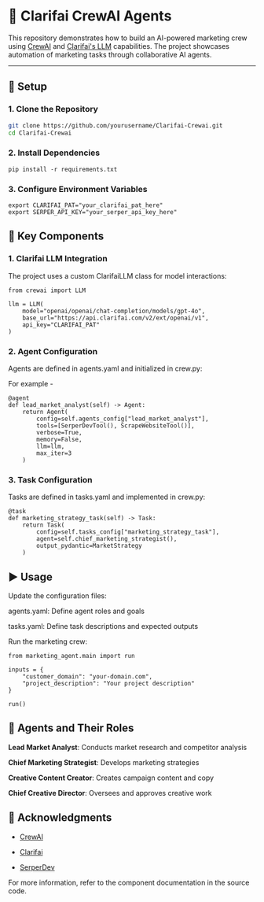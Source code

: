 # 🚀 Clarifai CrewAI Agents

This repository demonstrates how to build an AI-powered marketing crew using [CrewAI](https://github.com/joaomdmoura/crewAI) and [Clarifai's LLM](https://www.clarifai.com/) capabilities. The project showcases automation of marketing tasks through collaborative AI agents.

---

## 🔧 Setup

### 1. Clone the Repository

```bash
git clone https://github.com/yourusername/Clarifai-Crewai.git
cd Clarifai-Crewai
```
### 2. Install Dependencies
```
pip install -r requirements.txt
```

### 3. Configure Environment Variables
```
export CLARIFAI_PAT="your_clarifai_pat_here"
export SERPER_API_KEY="your_serper_api_key_here"
```

## 🧠 Key Components

### 1. Clarifai LLM Integration
The project uses a custom ClarifaiLLM class for model interactions:
```
from crewai import LLM

llm = LLM(
    model="openai/openai/chat-completion/models/gpt-4o",
    base_url="https://api.clarifai.com/v2/ext/openai/v1",
    api_key="CLARIFAI_PAT"   
)

```
### 2. Agent Configuration
Agents are defined in agents.yaml and initialized in crew.py:

For example -
```
@agent
def lead_market_analyst(self) -> Agent:
    return Agent(
        config=self.agents_config["lead_market_analyst"],
        tools=[SerperDevTool(), ScrapeWebsiteTool()],
        verbose=True,
        memory=False,
        llm=llm,
        max_iter=3
    )
```

### 3. Task Configuration
Tasks are defined in tasks.yaml and implemented in crew.py:
```
@task
def marketing_strategy_task(self) -> Task:
    return Task(
        config=self.tasks_config["marketing_strategy_task"],
        agent=self.chief_marketing_strategist(),
        output_pydantic=MarketStrategy
    )
```

## ▶️ Usage
Update the configuration files:

agents.yaml: Define agent roles and goals

tasks.yaml: Define task descriptions and expected outputs

Run the marketing crew:
```
from marketing_agent.main import run

inputs = {
    "customer_domain": "your-domain.com",
    "project_description": "Your project description"
}

run()
```

## 👥 Agents and Their Roles
**Lead Market Analyst**: Conducts market research and competitor analysis

**Chief Marketing Strategist**: Develops marketing strategies

**Creative Content Creator**: Creates campaign content and copy

**Chief Creative Director**: Oversees and approves creative work

## 🙌 Acknowledgments
- [CrewAI](https://docs.crewai.com/introduction)

- [Clarifai](https://docs.clarifai.com/compute/models/inference/api)

- [SerperDev](https://serper.dev/)

For more information, refer to the component documentation in the source code.
